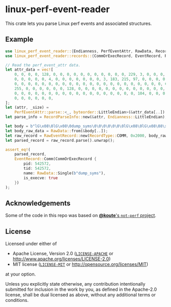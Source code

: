 # linux-perf-event-reader

This crate lets you parse Linux perf events and associated structures.

## Example

```rust
use linux_perf_event_reader::{Endianness, PerfEventAttr, RawData, RecordType};
use linux_perf_event_reader::records::{CommOrExecRecord, EventRecord, RawEventRecord, RecordParseInfo};

// Read the perf_event_attr data.
let attr_data = vec![
    0, 0, 0, 0, 128, 0, 0, 0, 0, 0, 0, 0, 0, 0, 0, 0, 229, 3, 0, 0, 0, 0, 0, 0, 47, 177, 0,
    0, 0, 0, 0, 0, 4, 0, 0, 0, 0, 0, 0, 0, 3, 183, 215, 97, 0, 0, 0, 0, 0, 0, 0, 0, 0, 0,
    0, 0, 0, 0, 0, 0, 0, 0, 0, 0, 0, 0, 0, 0, 0, 0, 0, 0, 0, 0, 0, 0, 0, 0, 0, 0, 255, 15,
    255, 0, 0, 0, 0, 0, 0, 128, 0, 0, 0, 0, 0, 0, 0, 0, 0, 0, 0, 0, 0, 0, 0, 0, 0, 0, 0, 0,
    0, 0, 0, 0, 0, 0, 0, 0, 0, 0, 0, 0, 0, 0, 0, 0, 0, 0, 104, 0, 0, 0, 0, 0, 0, 0, 128, 0,
    0, 0, 0, 0, 0, 0,
];
let (attr, _size) =
    PerfEventAttr::parse::<_, byteorder::LittleEndian>(&attr_data[..]).unwrap();
let parse_info = RecordParseInfo::new(&attr, Endianness::LittleEndian);

let body = b"lG\x08\0lG\x08\0dump_syms\0\0\0\0\0\0\0lG\x08\0lG\x08\08\x1b\xf8\x18hX\x04\0";
let body_raw_data = RawData::from(&body[..]);
let raw_record = RawEventRecord::new(RecordType::COMM, 0x2000, body_raw_data, parse_info);
let parsed_record = raw_record.parse().unwrap();

assert_eq!(
    parsed_record,
    EventRecord::Comm(CommOrExecRecord {
        pid: 542572,
        tid: 542572,
        name: RawData::Single(b"dump_syms"),
        is_execve: true
    })
);
```

## Acknowledgements

Some of the code in this repo was based on [**@koute**'s `not-perf` project](https://github.com/koute/not-perf/tree/20e4ddc2bf8895d96664ab839a64c36f416023c8/perf_event_open/src).

## License

Licensed under either of

  * Apache License, Version 2.0 ([`LICENSE-APACHE`](./LICENSE-APACHE) or http://www.apache.org/licenses/LICENSE-2.0)
  * MIT license ([`LICENSE-MIT`](./LICENSE-MIT) or http://opensource.org/licenses/MIT)

at your option.

Unless you explicitly state otherwise, any contribution intentionally submitted
for inclusion in the work by you, as defined in the Apache-2.0 license, shall be
dual licensed as above, without any additional terms or conditions.
